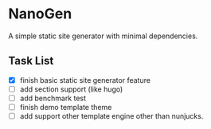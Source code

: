 # NanoGen

A simple static site generator with minimal dependencies.

## Task List

- [x] finish basic static site generator feature
- [ ] add section support (like hugo)
- [ ] add benchmark test
- [ ] finish demo template theme
- [ ] add support other template engine other than nunjucks.
